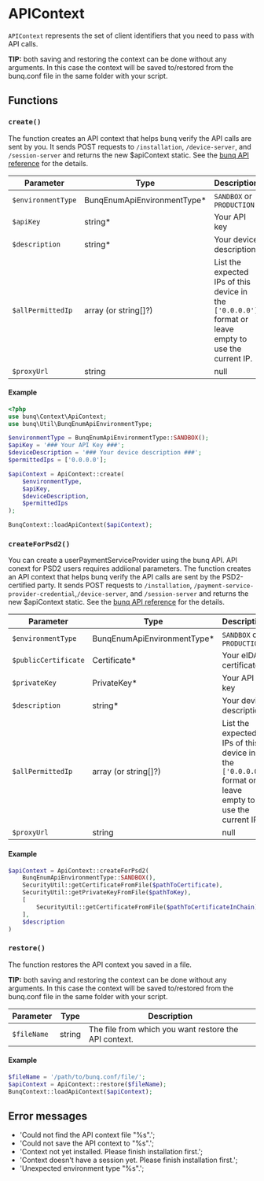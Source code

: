 # APIContext

`APIContext` represents the set of client identifiers that you need to pass with API calls. 

**TIP:** both saving and restoring the context can be done without any arguments. In this case the context will be saved to/restored from the bunq.conf file in the same folder with your script.

## Functions

### `create()`

The function creates an API context that helps bunq verify the API calls are sent by you. It sends POST requests to  `/installation`, `/device-server`, and `/session-server` and returns the new $apiContext static. See the [bunq API reference](https://doc.bunq.com/) for the details.

| Parameter  | Type | Description | 
| ------------- | ------------- | ------------- |
| `$environmentType` | BunqEnumApiEnvironmentType* | `SANDBOX` or `PRODUCTION` |
| `$apiKey` | string* | Your API key |
| `$description` | string* | Your device description |
| `$allPermittedIp` | array (or string[]?) | List the expected IPs of this device in the `['0.0.0.0']` format or leave empty to use the current IP. |
| `$proxyUrl` | string|null | Add a proxy URL in the `'socks5://localhost:1080'` format or ignore it.|

#### Example

```php
<?php
use bunq\Context\ApiContext;
use bunq\Util\BunqEnumApiEnvironmentType;

$environmentType = BunqEnumApiEnvironmentType::SANDBOX();
$apiKey = '### Your API Key ###';
$deviceDescription = '### Your device description ###';
$permittedIps = ['0.0.0.0'];

$apiContext = ApiContext::create(
    $environmentType,
    $apiKey,
    $deviceDescription,
    $permittedIps
);

BunqContext::loadApiContext($apiContext);
```

### `createForPsd2()`

You can create a userPaymentServiceProvider using the bunq API. API conext for PSD2 users requires addiional parameters. The function creates an API context that helps bunq verify the API calls are sent by the PSD2-certified party. It sends POST requests to `/installation`, `/payment-service-provider-credential`,`/device-server`, and `/session-server` and returns the new $apiContext static. See the [bunq API reference](https://doc.bunq.com/) for the details.

| Parameter  | Type | Description | 
| ------------- | ------------- | ------------- |
| `$environmentType` | BunqEnumApiEnvironmentType* | `SANDBOX` or `PRODUCTION` |
| `$publicCertificate` | Certificate* | Your eIDAS certificate |
| `$privateKey` | PrivateKey* | Your API key |
| `$description` | string* | Your device description |
| `$allPermittedIp` | array (or string[]?) | List the expected IPs of this device in the `['0.0.0.0']` format or leave empty to use the current IP. |
| `$proxyUrl` | string|null | Add a proxy URL in the `'socks5://localhost:1080'` format or ignore it.|

#### Example
```php
$apiContext = ApiContext::createForPsd2(
    BunqEnumApiEnvironmentType::SANDBOX(), 
    SecurityUtil::getCertificateFromFile($pathToCertificate),
    SecurityUtil::getPrivateKeyFromFile($pathToKey),
    [
        SecurityUtil::getCertificateFromFile($pathToCertificateInChain), // Could be one file containing chain, or multiple certificate files in array.
    ],
    $description
)
```

### `restore()`

The function restores the API context you saved in a file.

**TIP:** both saving and restoring the context can be done without any arguments. In this case the context will be saved to/restored from the bunq.conf file in the same folder with your script.

| Parameter  | Type | Description | 
| ------------- | ------------- | ------------- |
| `$fileName` | string | The file from which you want restore the API context.|

#### Example
```php
$fileName = '/path/to/bunq.conf/file/';
$apiContext = ApiContext::restore($fileName);
BunqContext::loadApiContext($apiContext);
```

## Error messages

- 'Could not find the API context file "%s".';
- 'Could not save the API context to "%s".';
- 'Context not yet installed. Please finish installation first.';
- 'Context doesn\'t have a session yet. Please finish installation first.';
- 'Unexpected environment type "%s".';
